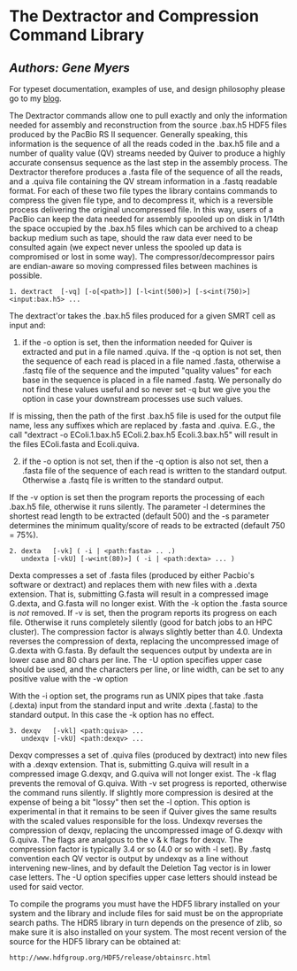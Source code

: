 # The Dextractor and Compression Command Library

## _Authors: Gene Myers_

For typeset documentation, examples of use, and design philosophy please go to
my [blog](https://dazzlerblog.wordpress.com/command-guides/dextractor-commands).

The Dextractor commands allow one to pull exactly and only the information needed for
assembly and reconstruction from the source .bax.h5 HDF5 files produced by the PacBio
RS II sequencer.  Generally speaking, this information is the sequence of all the reads
coded in the .bax.h5 file and a number of quality value (QV) streams needed by Quiver
to produce a highly accurate consensus sequence as the last step in the assembly
process.  The Dextractor therefore produces a .fasta file of the sequence of all the
reads, and a .quiva file containing the QV stream information in a .fastq readable
format.  For each of these two file types the library contains commands to compress the
given file type, and to decompress it, which is a reversible process delivering the
original uncompressed file.  In this way, users of a PacBio can keep the data needed
for assembly spooled up on disk in 1/14th the space occupied by the .bax.h5 files which
can be archived to a cheap backup medium such as tape, should the raw data ever need to
be consulted again (we expect never unless the spooled up data is compromised or lost
in some way).  The compressor/decompressor pairs are endian-aware so moving compressed
files between machines is possible.

```
1. dextract  [-vq] [-o[<path>]] [-l<int(500)>] [-s<int(750)>] <input:bax.h5> ...
```

The dextract'or takes the .bax.h5 files produced for a given SMRT cell as
input and:

1. if the -o option is set, then the information needed for Quiver is extracted
and put in a file named <path>.quiva.  If the -q option is not set, then the
sequence of each read is placed in a file named <path>.fasta, otherwise a
.fastq file of the sequence and the imputed "quality values" for each base in
the sequence is placed in a file named <path>.fastq.  We personally do not
find these values useful and so never set -q but we give you the option in
case your downstream processes use such values.

  If <path> is missing, then the path of the first .bax.h5 file is used for the
  output file name, less any suffixes which are replaced by .fasta and .quiva.
  E.G., the call "dextract -o EColi.1.bax.h5 EColi.2.bax.h5 Ecoli.3.bax.h5"
  will result in the files EColi.fasta and Ecoli.quiva.

2. if the -o option is not set, then if the -q option is also not set, then a
.fasta file of the sequence of each read is written to the standard output.
Otherwise a .fastq file is written to the standard output.

If the -v option is set then the program reports the processing of each .bax.h5
file, otherwise it runs silently.  The parameter -l determines the shortest read
length to be extracted (default 500) and the -s parameter determines the minimum
quality/score of reads to be extracted (default 750 = 75%).


```
2. dexta   [-vk] ( -i | <path:fasta> .. .)
   undexta [-vkU] [-w<int(80)>] ( -i | <path:dexta> ... )
```

Dexta compresses a set of .fasta files (produced by either Pacbio's software or
dextract) and replaces them with new files with a .dexta extension.  That is,
submitting G.fasta will result in a compressed image G.dexta, and G.fasta
will no longer exist.  With the -k option the .fasta source is *not* removed.  If
-v is set, then the program reports its progress on each file.  Otherwise it runs
completely silently (good for batch jobs to an HPC cluster).  The compression
factor is always slightly better than 4.0.  Undexta reverses the compression of
dexta, replacing the uncompressed image of G.dexta with G.fasta.  By default the
sequences output by undexta are in lower case and 80 chars per line.  The -U
option specifies upper case should be used, and the characters per line, or line
width, can be set to any positive value with the -w option

With the -i option set, the programs run as UNIX pipes that take .fasta (.dexta)
input from the standard input and write .dexta (.fasta) to the standard output.
In this case the -k option has no effect.


```
3. dexqv   [-vkl] <path:quiva> ...
   undexqv [-vkU] <path:dexqv> ...
```

Dexqv compresses a set of .quiva files (produced by dextract) into new files with a
.dexqv extension.  That is, submitting G.quiva will result in a compressed image
G.dexqv, and G.quiva will not longer exist.  The -k flag prevents the removal
of G.quiva.   With -v set progress is reported, otherwise the command runs
silently.  If slightly more compression is desired at the expense of being a bit
"lossy" then set the -l option.  This option is experimental in that it remains to
be seen if Quiver gives the same results with the scaled values responsible for the
loss.  Undexqv reverses the compression of dexqv, replacing the uncompressed image
of G.dexqv with G.quiva.  The flags are analgous to the v & k flags for dexqv.
The compression factor is typically 3.4 or so (4.0 or so with -l set).  By .fastq
convention each QV vector is output by undexqv as a line without intervening
new-lines, and by default the Deletion Tag vector is in lower case letters. The -U
option specifies upper case letters should instead be used for said vector.


To compile the programs you must have the HDF5 library installed on your system and
the library and include files for said must be on the appropriate search paths.  The
HDR5 library in turn depends on the presence of zlib, so make sure it is also installed
on your system.  The most recent version of the source for the HDF5 library can be
obtained at:

    http://www.hdfgroup.org/HDF5/release/obtainsrc.html
